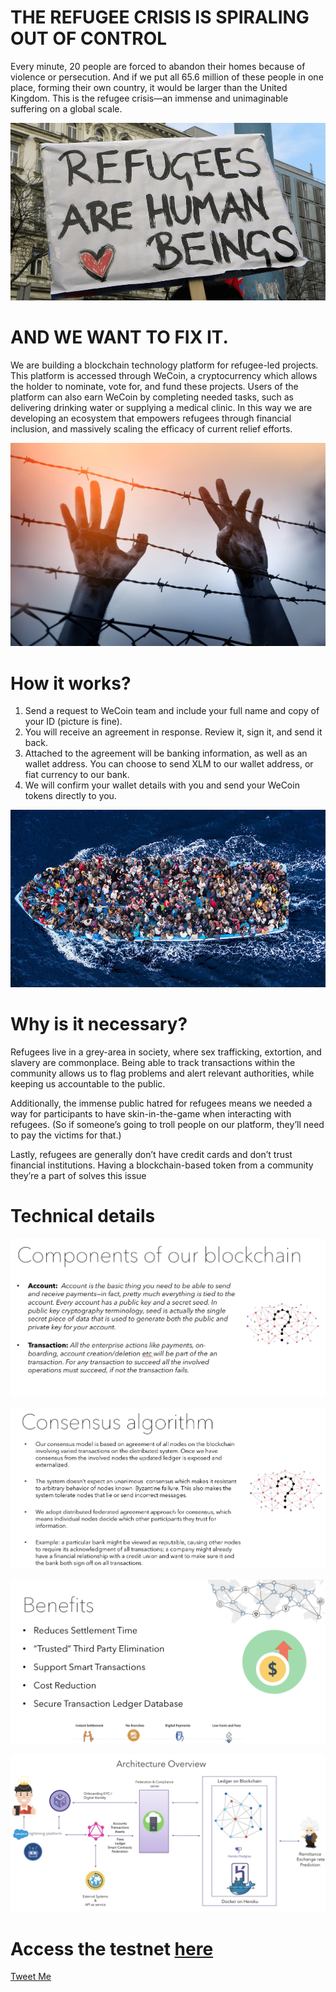 
# THE REFUGEE CRISIS IS SPIRALING OUT OF CONTROL
Every minute, 20 people are forced to abandon their homes because of violence or persecution. And if we put all 65.6 million of these people in one place, forming their own country, it would be larger than the United Kingdom. This is the refugee crisis—an immense and unimaginable suffering on a global scale.

![alt text](/r3.png)

# AND WE WANT TO FIX IT.
We are building a blockchain technology platform for refugee-led projects. This platform is accessed through WeCoin, a cryptocurrency which allows the holder to nominate, vote for, and fund these projects. Users of the platform can also earn WeCoin by completing needed tasks, such as delivering drinking water or supplying a medical clinic. In this way we are developing an ecosystem that empowers refugees through financial inclusion, and massively scaling the efficacy of current relief efforts.

![alt text](/r1.jpg)

# How it works? 
1. Send a request to WeCoin team and include your full name and copy of your ID (picture is fine).
1. You will receive an agreement in response. Review it, sign it, and send it back.
1. Attached to the agreement will be banking information, as well as an wallet address. You can choose to send XLM to our wallet address, or fiat currency to our bank.
1. We will confirm your wallet details with you and send your WeCoin tokens directly to you.

![alt text](/r2.jpg)

# Why is it necessary?
Refugees live in a grey-area in society, where sex trafficking, extortion, and slavery are commonplace. Being able to track transactions within the community allows us to flag problems and alert relevant authorities, while keeping us accountable to the public.

Additionally, the immense public hatred for refugees means we needed a way for participants to have skin-in-the-game when interacting with refugees. (So if someone’s going to troll people on our platform, they’ll need to pay the victims for that.)

Lastly, refugees are generally don’t have credit cards and don’t trust financial institutions. Having a blockchain-based token from a community they’re a part of solves this issue

# Technical details 

![alt text](/1.png)

![alt text](/2.png)

![alt text](/3.png)

![alt text](/4.png)

# Access the testnet [here](https://wecoin.herokuapp.com/index.html)

[Tweet Me](https://twitter.com/SriKolagani) 
